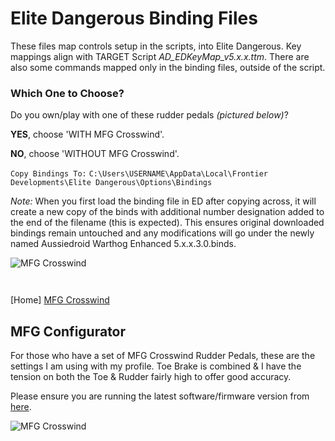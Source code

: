 # Elite Dangerous Binding Files #

These files map controls setup in the scripts, into Elite Dangerous. Key mappings align with TARGET Script _AD_EDKeyMap_v5.x.x.ttm_. There are also some commands mapped only in the binding files, outside of the script.

### Which One to Choose? ###

Do you own/play with one of these rudder pedals _(pictured below)_?

 __YES__, choose 'WITH MFG Crosswind'.
 
 __NO__, choose 'WITHOUT MFG Crosswind'.

`Copy Bindings To:`
`C:\Users\USERNAME\AppData\Local\Frontier Developments\Elite Dangerous\Options\Bindings`

_Note:_ When you first load the binding file in ED after copying across, it will create a new copy of the binds with additional number designation added to the end of the filename (this is expected). This ensures original downloaded bindings remain untouched and any modifications will go under the newly named Aussiedroid Warthog Enhanced 5.x.x.3.0.binds.

![MFG Crosswind](https://github.com/Aussiedroid/AD-ED-EnhancedWarthogScript/blob/master/ED%20Bindings/WITH%20MFG%20Crosswind/folder.jpg "MFG Crosswind Rudder Pedals") 



` `

[Home] [MFG Crosswind](https://mfg.simundza.com/products "MFG Crosswind")

## MFG Configurator ##

For those who have a set of MFG Crosswind Rudder Pedals, these are the settings I am using with my profile. Toe Brake is combined & I have the tension on both the Toe & Rudder fairly high to offer good accuracy.

Please ensure you are running the latest software/firmware version from [here](https://mfg.simundza.com/downloads "MFG Downloads").

![MFG Crosswind](https://github.com/Aussiedroid/AD-EDWarthogEnhancedScript/blob/master/Maps/MFG.png "MFG Configurator")
